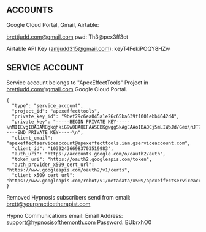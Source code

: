 
ACCOUNTS
---
Google Cloud Portal, Gmail, Airtable:

brettjudd.com@gmail.com
pwd: Th3@pex3ff3ct


Airtable API Key (amjudd315@gmail.com): keyT4FekiPOQY8HZw


SERVICE ACCOUNT
---

Service account belongs to "ApexEffectTools" Project in brettjudd.com@gmail.com Google Cloud Portal.

```
{
  "type": "service_account",
  "project_id": "apexeffecttools",
  "private_key_id": "9bef29c6ea045a1e26c65ba639f1001ebb4642d4",
  "private_key": "-----BEGIN PRIVATE KEY-----\nMIIEvgIBADANBgkqhkiG9w0BAQEFAASCBKgwggSkAgEAAoIBAQCj5mLIWpJd/Gex\nJT9va5YzLSfWTHzDvHM3jrQCo+KkY9K7ceJtuRxL9zytKQ7xiD883uJB25kmTPge\nfK9FT6Rz7FQN7260oRUEWllVa4qwiq45njx8WI1ApIxaoP0ayybIjUDQhMU4trVX\nea08SBmdlpZPvMrDGDKJSN/tZHd12FV4ySl1qY58dxXmpKXlSzGRtSYgU99+hGLa\nPIN8nA26B/4IcQ+sLg60ZKt3vSE2CHtwc5x+6KpOKxP1kk0I+Ed3PN64Qu9W1hOh\ntzOT/KEE9uEXPDlxcFG16L/6fKcuuyDpo6J/EXDBHGWFw8Tuq3vRowu1EAtP2w0K\najR/d/bpAgMBAAECggEAEl7f/ZhL8DrlSHFmAyVqSBbXRel8JoL4ixFJ/e3D7oG9\n0gK5dWuaegKei24fCFV+zmImYWlYE3dBwZu0wtkNaWzjcvho+S1WP2RSalpLyO6S\nXqTsyfyG6z2bpGDdCGQdgbx2DP6EuI70vnbwmDbLSuLhECjstSIA2sBkplAXel7K\nMNSASWvyCmXo4Z2FkeA4OUbkxwVrD+++/FGF3BjAur67/R4XkjwZSJQ10+AJ3/Un\n/YG4vdMal/T+hNK0QHvZmdPxWL/hxg4y1LBsMNnrVtFZVNgXsPv7Jz1VjC2Bdo+Q\nZgclVIlSZrWTk2kmuR55WlgXErj6Pp7cXfFovyaKnQKBgQDQV+iA9pZvvz3q5+lg\nxa9lcv+tXS7xhZmNvlJSdJZnioC+Y7pYCzrYWi/mrw4rlm2YA2Qs1KKYY4vVglh/\ni8von9rC8NYjjvY0WehfnpNWsFSk0pjxvTZJTRX7pydprw9P2UHuIGmyEJeCYFxC\nRDvevvYT+wTQ/r0dvY5Y3PBgSwKBgQDJY/m5JV+CASv/EK1VwauviXCvxVszUvRT\nfHq4zH/UUmuz6ObVWzzDfBwsXkE2YDMGLwZdzXpjo4So4NKhjC2/+xj/a+NW0CiE\nI4gHECk3iDkq6t8WjPA58pH8vgIoV5eX2o21T2ciX1drs80hNuNe0yC2/iDZDTOH\n59u6t24NGwKBgQCjMejOc9kcyTlv8p6tDcw49B5wJsipqRPBoq4LJoXVrvjvqWCC\nrLE4XVSeJss7u0Y3R5jFQP3nzjnvUX2O0uszWVvbTRj/m3EhSrephqY0xkRXIxto\nZ+TJABfTGnjV4Klmy3BIXZ1NPI/hMSezRI19CinpNrvsFU3/qMaCtvWXBwKBgDDc\n1fFLFRI48JDRXg0JkXtksHelPcyFGwzKjggabgV4/fLH1oH7whF4ImnNcKsdyiN8\n82F9Am38dap36gMSPONwrA8FAULF/J6a9F0qWaXEooI8PGZ/SaX1qeAVxfY90mUg\nvPM50b8wPMi/9kxRwfb26OAdZqDjKBaYdeKmsMfzAoGBAIw0wjMgQSbYKUOrIUI+\nISXQAhmvkcWPm8dYA3MfwgNKil3leW4B/5LUYyUYJ0GBjHMKHo7QeDX0j5Tq8Fua\npE6jk1gly34wIpm7y+DqKrgWBpk1i/tQj9UdpE64+lSLO7XZ5I2/lbbkbFwD0XZc\n0fJExhVvK9qCxXAh1lqaIc7U\n-----END PRIVATE KEY-----\n",
  "client_email": "apexeffectserviceaccount@apexeffecttools.iam.gserviceaccount.com",
  "client_id": "103924366983703519983",
  "auth_uri": "https://accounts.google.com/o/oauth2/auth",
  "token_uri": "https://oauth2.googleapis.com/token",
  "auth_provider_x509_cert_url": "https://www.googleapis.com/oauth2/v1/certs",
  "client_x509_cert_url": "https://www.googleapis.com/robot/v1/metadata/x509/apexeffectserviceaccount%40apexeffecttools.iam.gserviceaccount.com"
}
```


Removed Hypnosis subscribers send from email: brett@yourpracticetherapist.com


Hypno Communications email:
Email Address: support@hypnosisofthemonth.com
Password: BUbrxhO0